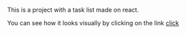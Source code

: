 This is a project with a task list made on react.

You can see how it looks visually by clicking on the link [click](https://front-end.info/TodoList/)
